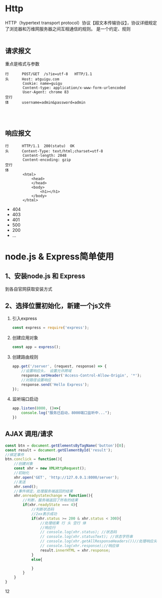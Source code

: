# Http
HTTP（hypertext transport protocol）协议【超文本传输协议】，协议详细规定了浏览器和万维网服务器之间互相通信的规则。
是一个约定、规则
<br/>
<br/>

## 请求报文
重点是格式与参数
```
行      POST/GET  /s?ie=utf-8   HTTP/1.1
头      Host: atguigu.com
        Cookie: name=guigu
        Content-type: application/x-www-form-urlencoded
        User-Agent: chrome 83
空行
体      username=admin&password=admin
```
<br/>
<br/>

## 响应报文
```
行      HTTP/1.1  200(statu)  OK
头      Content-Type: text/html;charset=utf-8
        Content-length: 2048
        Content-encoding: gzip
空行
体
        <html>
            <head>
            </head>
            <body>
                <h1></h1>
            </body>
        </html>
```
* 404
* 403
* 401
* 500
* 200
* ...


# node.js & Express简单使用

## 1、安装node.js 和 Express
到各自官网获取安装方式
## 2、选择位置初始化，新建一个js文件
1. 引入express
   ```javascript
   const express = require('express');
   ```
2. 创建应用对象
    ```javascript
    const app = express();
    ```
3. 创建路由规则
    ```javascript
    app.get('/server', (request, response) => {
        //设置响应头， 设置允许跨域
        response.setHeader('Access-Control-Allow-Origin', '*');
        //对路径设置响应
        response.send('Hello Express');
    });
    ```
4. 监听端口启动
   ```javascript
   app.listen(8000, ()=>{
       console.log("服务已启动，8000端口监听中...");
   })
   ```


## AJAX 调用/请求
```javascript
const btn = document.getElementsByTagName('button')[0];
const result = document.getElementById('result');
//绑定事件
btn.conclick = function(){
    //创建对象
    const xhr = new XMLHttpRequest();
    //初始化
    xhr.open('GET', 'http://127.0.0.1:8000/server');
    //发送
    xhr.send();
    //事件绑定，处理服务端返回的结果
    xhr.onreadystatechange = function(){
        //判断，服务端返回了所有的结果
        if(xhr.readyState === 4){
            //判断状态码
            //2xx表示成功
            if(xhr.status >= 200 & xhr.status < 300){
                //处理结果 行 头 空行 体
                //响应行
                // console.log(xhr.status); //状态码
                // console.log(xhr.statusText); //状态字符串
                // console.log(xhr.getAllResponseHeaders())//处理响应头
                // console.log(xhr.response);//响应体
                result.innerHTML = xhr.response;
            }
            else{

            }
        }
    }
}
```





12